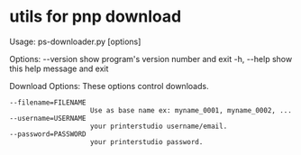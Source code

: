 # utils for pnp download

Usage: ps-downloader.py [options] <url> 

Options:
  --version             show program's version number and exit
  -h, --help            show this help message and exit

  Download Options:
    These options control downloads.

    --filename=FILENAME
                        Use as base name ex: myname_0001, myname_0002, ...
    --username=USERNAME
                        your printerstudio username/email.
    --password=PASSWORD
                        your printerstudio password.

